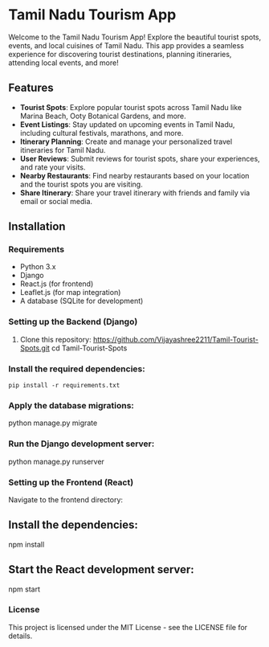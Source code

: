 # Tamil Nadu Tourism App

Welcome to the Tamil Nadu Tourism App! Explore the beautiful tourist spots, events, and local cuisines of Tamil Nadu. This app provides a seamless experience for discovering tourist destinations, planning itineraries, attending local events, and more!

## Features
- **Tourist Spots**: Explore popular tourist spots across Tamil Nadu like Marina Beach, Ooty Botanical Gardens, and more.
- **Event Listings**: Stay updated on upcoming events in Tamil Nadu, including cultural festivals, marathons, and more.
- **Itinerary Planning**: Create and manage your personalized travel itineraries for Tamil Nadu.
- **User Reviews**: Submit reviews for tourist spots, share your experiences, and rate your visits.
- **Nearby Restaurants**: Find nearby restaurants based on your location and the tourist spots you are visiting.
- **Share Itinerary**: Share your travel itinerary with friends and family via email or social media.

## Installation

### Requirements
- Python 3.x
- Django
- React.js (for frontend)
- Leaflet.js (for map integration)
- A database (SQLite for development)

### Setting up the Backend (Django)
1. Clone this repository:
   https://github.com/Vijayashree2211/Tamil-Tourist-Spots.git
   cd Tamil-Tourist-Spots
###  Install the required dependencies:
    pip install -r requirements.txt
###  Apply the database migrations:
 python manage.py migrate

### Run the Django development server:
 python manage.py runserver
### Setting up the Frontend (React)
 Navigate to the frontend directory:
 ## Install the dependencies:
npm install
## Start the React development server:
npm start
### License
This project is licensed under the MIT License - see the LICENSE file for details.

